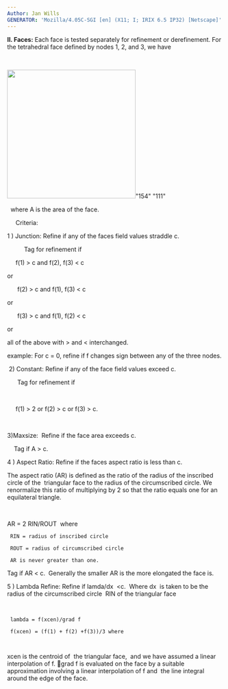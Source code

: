 ```yaml
---
Author: Jan Wills
GENERATOR: 'Mozilla/4.05C-SGI [en] (X11; I; IRIX 6.5 IP32) [Netscape]'
---
```





 **II. Faces:** Each face is tested separately for refinement or
 derefinement. For the tetrahedral face defined by nodes 1, 2, and 3,
 we have

  

  <img height="300" width="300" src="image1.jpg">"154" "111"

   where A is the area of the face.

      Criteria:

 1
) Junction: Refine if any of the faces field values straddle c.

           Tag for refinement if

       f(1) &gt; c and f(2), f(3) &lt; c

  or

        f(2) &gt; c and f(1), f(3) &lt; c
 
  or

        f(3) &gt; c and f(1), f(2) &lt; c
 
  or

  all of the above with &gt; and &lt; interchanged.

  example: For c = 0, refine if f changes sign between any of the
  three nodes.

  2) Constant: Refine if any of the face field values exceed c.

       Tag for refinement if

  

       f(1) &gt; 2 or f(2) &gt; c or f(3) &gt; c.

  

 3)Maxsize:  Refine if the face area exceeds c.

     Tag if A &gt; c.

 4
) Aspect Ratio: Refine if the faces aspect ratio is less than c.

  The aspect ratio (AR) is defined as the ratio of the radius of the
  inscribed circle of the  triangular face to the radius of the
  circumscribed circle. We renormalize this ratio of multiplying by 2
  so that the ratio equals one for an equilateral triangle.

   
 
   AR = 2 RIN/ROUT  where
  
     RIN = radius of inscribed circle

     ROUT = radius of circumscribed circle

     AR is never greater than one.
 
  Tag if AR &lt; c.  Generally the smaller AR is the more elongated
  the face is.

 5
) Lambda Refine: Refine if lamda/dx  &lt;c.  Where dx  is taken to be
 the radius of the circumscribed circle  RIN of the triangular face

  

     lambda = f(xcen)/grad f

     f(xcen) = (f(1) + f(2) +f(3))/3 where

      

 xcen is the centroid of  the triangular face,  and we have assumed a
 linear interpolation of f. grad f is evaluated on the face by a
 suitable approximation involving a linear interpolation of f and  the
 line integral around the edge of the face.

